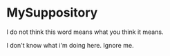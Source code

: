 MySuppository
=============

I do not think this word means what you think it means.

I don't know what i'm doing here. Ignore me.

